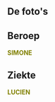 ## De foto's


## Beroep

<span style="color:olive">**SIMONE**</span>

## Ziekte

<span style="color:olive">**LUCIEN**</span>




